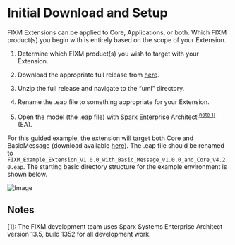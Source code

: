 # Initial Download and Setup

FIXM Extensions can be applied to Core, Applications, or both. Which
FIXM product(s) you begin with is entirely based on the scope of your
Extension.

1. Determine which FIXM product(s) you wish to target with your
    Extension.

2. Download the appropriate full release from [here](https://fixm.aero/download.pl).

3. Unzip the full release and navigate to the “uml” directory.

4. Rename the .eap file to something appropriate for your Extension.

5. Open the model (the .eap file) with Sparx Enterprise Architect<sup><a href="#how-to-create-fixm-extension/initial-download-and-setup?id=notes">[note 1]</a></sup>
    (EA).

For this guided example, the extension will target both Core and
BasicMessage (download available [here](https://fixm.aero/release.pl?rel=Basic-Msg-1.0.0)). The .eap file
should be renamed to
`FIXM_Example_Extension_v1.0.0_with_Basic_Message_v1.0.0_and_Core_v4.2.0.eap`.
The starting basic directory structure for the example environment is
shown below.

![Image](.//media/image197.png)

## Notes

[1]: The FIXM development team uses Sparx Systems Enterprise Architect version 13.5, build 1352 for all development work.

